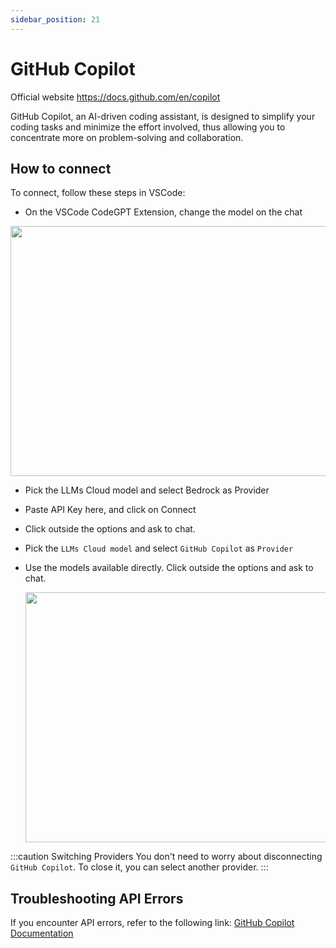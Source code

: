 ```yaml
---
sidebar_position: 21
---
```


# GitHub Copilot
Official website https://docs.github.com/en/copilot

GitHub Copilot, an AI-driven coding assistant, is designed to simplify your coding tasks and minimize the effort involved, thus allowing you to concentrate more on problem-solving and collaboration.

## How to connect
To connect, follow these steps in VSCode:
- On the VSCode CodeGPT Extension, change the model on the chat

<p align="center"><img width="550" height="400" src="https://github.com/user-attachments/assets/0a6791c5-bdf1-4410-a77a-4e9083993b7a"/></p>

- Pick the LLMs Cloud model and select Bedrock as Provider
- Paste API Key here, and click on Connect
- Click outside the options and ask to chat.

- Pick the `LLMs Cloud model` and select `GitHub Copilot` as `Provider`
- Use the models available directly. Click outside the options and ask to chat.

  <p align="center"><img width="550" height="400" src="https://github.com/user-attachments/assets/a80472f8-d258-467a-9588-1e723a6e74d8"/></p>

:::caution Switching Providers
You don't need to worry about disconnecting `GitHub Copilot`. To close it, you can select another provider.
:::


## Troubleshooting API Errors
If you encounter API errors, refer to the following link: [GitHub Copilot Documentation](https://docs.github.com/en/copilot/about-github-copilot/what-is-github-copilot)

